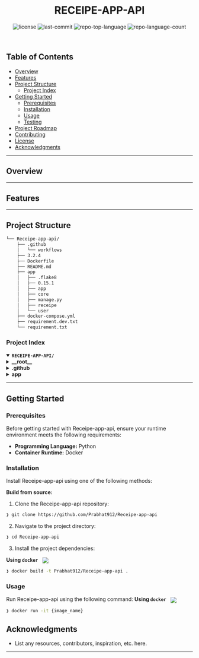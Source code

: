 
<p align="center"><h1 align="center">RECEIPE-APP-API</h1></p>
<p align="center">

</p>
<p align="center">
	<img src="https://img.shields.io/github/license/Prabhat912/Receipe-app-api?style=default&logo=opensourceinitiative&logoColor=white&color=0080ff" alt="license">
	<img src="https://img.shields.io/github/last-commit/Prabhat912/Receipe-app-api?style=default&logo=git&logoColor=white&color=0080ff" alt="last-commit">
	<img src="https://img.shields.io/github/languages/top/Prabhat912/Receipe-app-api?style=default&color=0080ff" alt="repo-top-language">
	<img src="https://img.shields.io/github/languages/count/Prabhat912/Receipe-app-api?style=default&color=0080ff" alt="repo-language-count">
</p>
<p align="center"><!-- default option, no dependency badges. -->
</p>
<p align="center">
	<!-- default option, no dependency badges. -->
</p>
<br>

##  Table of Contents

- [ Overview](#-overview)
- [ Features](#-features)
- [ Project Structure](#-project-structure)
  - [ Project Index](#-project-index)
- [ Getting Started](#-getting-started)
  - [ Prerequisites](#-prerequisites)
  - [ Installation](#-installation)
  - [ Usage](#-usage)
  - [ Testing](#-testing)
- [ Project Roadmap](#-project-roadmap)
- [ Contributing](#-contributing)
- [ License](#-license)
- [ Acknowledgments](#-acknowledgments)

---

##  Overview



---

##  Features


---

##  Project Structure

```sh
└── Receipe-app-api/
    ├── .github
    │   └── workflows
    ├── 3.2.4
    ├── Dockerfile
    ├── README.md
    ├── app
    │   ├── .flake8
    │   ├── 0.15.1
    │   ├── app
    │   ├── core
    │   ├── manage.py
    │   ├── receipe
    │   └── user
    ├── docker-compose.yml
    ├── requirement.dev.txt
    └── requirement.txt
```


###  Project Index
<details open>
	<summary><b><code>RECEIPE-APP-API/</code></b></summary>
	<details> <!-- __root__ Submodule -->
		<summary><b>__root__</b></summary>
		<blockquote>
			<table>
			<tr>
				<td><b><a href='https://github.com/Prabhat912/Receipe-app-api/blob/master/3.2.4'>3.2.4</a></b></td>
				<td><code>❯ REPLACE-ME</code></td>
			</tr>
			<tr>
				<td><b><a href='https://github.com/Prabhat912/Receipe-app-api/blob/master/requirement.txt'>requirement.txt</a></b></td>
			</tr>
			<tr>
				<td><b><a href='https://github.com/Prabhat912/Receipe-app-api/blob/master/requirement.dev.txt'>requirement.dev.txt</a></b></td>
			</tr>
			<tr>
				<td><b><a href='https://github.com/Prabhat912/Receipe-app-api/blob/master/docker-compose.yml'>docker-compose.yml</a></b></td>
			</tr>
			<tr>
				<td><b><a href='https://github.com/Prabhat912/Receipe-app-api/blob/master/Dockerfile'>Dockerfile</a></b></td>
			</tr>
			</table>
		</blockquote>
	</details>
	<details> <!-- .github Submodule -->
		<summary><b>.github</b></summary>
		<blockquote>
			<details>
				<summary><b>workflows</b></summary>
				<blockquote>
					<table>
					<tr>
						<td><b><a href='https://github.com/Prabhat912/Receipe-app-api/blob/master/.github/workflows/checks.yml'>checks.yml</a></b></td>
					</tr>
					</table>
				</blockquote>
			</details>
		</blockquote>
	</details>
	<details> <!-- app Submodule -->
		<summary><b>app</b></summary>
		<blockquote>
			<table>
			<tr>
				<td><b><a href='https://github.com/Prabhat912/Receipe-app-api/blob/master/app/manage.py'>manage.py</a></b></td>
			</tr>
			<tr>
				<td><b><a href='https://github.com/Prabhat912/Receipe-app-api/blob/master/app/0.15.1'>0.15.1</a></b></td>
			</tr>
			</table>
			<details>
				<summary><b>core</b></summary>
				<blockquote>
					<table>
					<tr>
						<td><b><a href='https://github.com/Prabhat912/Receipe-app-api/blob/master/app/core/views.py'>views.py</a></b></td>
					</tr>
					<tr>
						<td><b><a href='https://github.com/Prabhat912/Receipe-app-api/blob/master/app/core/apps.py'>apps.py</a></b></td>
					</tr>
					<tr>
						<td><b><a href='https://github.com/Prabhat912/Receipe-app-api/blob/master/app/core/admin.py'>admin.py</a></b></td>
					</tr>
					<tr>
						<td><b><a href='https://github.com/Prabhat912/Receipe-app-api/blob/master/app/core/models.py'>models.py</a></b></td>
					</tr>
					</table>
					<details>
						<summary><b>management</b></summary>
						<blockquote>
							<details>
								<summary><b>commands</b></summary>
								<blockquote>
									<table>
									<tr>
										<td><b><a href='https://github.com/Prabhat912/Receipe-app-api/blob/master/app/core/management/commands/wait_for_db.py'>wait_for_db.py</a></b></td>
									</tr>
									</table>
								</blockquote>
							</details>
						</blockquote>
					</details>
					<details>
						<summary><b>migrations</b></summary>
						<blockquote>
							<table>
							<tr>
								<td><b><a href='https://github.com/Prabhat912/Receipe-app-api/blob/master/app/core/migrations/0001_initial.py'>0001_initial.py</a></b></td>
							</tr>
							<tr>
								<td><b><a href='https://github.com/Prabhat912/Receipe-app-api/blob/master/app/core/migrations/0005_receipe_image.py'>0005_receipe_image.py</a></b></td>
							</tr>
							<tr>
								<td><b><a href='https://github.com/Prabhat912/Receipe-app-api/blob/master/app/core/migrations/0003_auto_20230912_1048.py'>0003_auto_20230912_1048.py</a></b></td>
							</tr>
							<tr>
								<td><b><a href='https://github.com/Prabhat912/Receipe-app-api/blob/master/app/core/migrations/0002_receipe.py'>0002_receipe.py</a></b></td>
							</tr>
							<tr>
								<td><b><a href='https://github.com/Prabhat912/Receipe-app-api/blob/master/app/core/migrations/0004_auto_20230926_0921.py'>0004_auto_20230926_0921.py</a></b></td>
							</tr>
							</table>
						</blockquote>
					</details>
				</blockquote>
			</details>
			<details>
				<summary><b>receipe</b></summary>
				<blockquote>
					<table>
					<tr>
						<td><b><a href='https://github.com/Prabhat912/Receipe-app-api/blob/master/app/receipe/views.py'>views.py</a></b></td>
					</tr>
					<tr>
						<td><b><a href='https://github.com/Prabhat912/Receipe-app-api/blob/master/app/receipe/apps.py'>apps.py</a></b></td>
					</tr>
					<tr>
						<td><b><a href='https://github.com/Prabhat912/Receipe-app-api/blob/master/app/receipe/urls.py'>urls.py</a></b></td>
					</tr>
					<tr>
						<td><b><a href='https://github.com/Prabhat912/Receipe-app-api/blob/master/app/receipe/serializers.py'>serializers.py</a></b></td>
					</tr>
					</table>
				</blockquote>
			</details>
			<details>
				<summary><b>user</b></summary>
				<blockquote>
					<table>
					<tr>
						<td><b><a href='https://github.com/Prabhat912/Receipe-app-api/blob/master/app/user/views.py'>views.py</a></b></td>
					</tr>
					<tr>
						<td><b><a href='https://github.com/Prabhat912/Receipe-app-api/blob/master/app/user/apps.py'>apps.py</a></b></td>
					</tr>
					<tr>
						<td><b><a href='https://github.com/Prabhat912/Receipe-app-api/blob/master/app/user/urls.py'>urls.py</a></b></td>
					</tr>
					<tr>
						<td><b><a href='https://github.com/Prabhat912/Receipe-app-api/blob/master/app/user/serializers.py'>serializers.py</a></b></td>
					</tr>
					</table>
				</blockquote>
			</details>
			<details>
				<summary><b>app</b></summary>
				<blockquote>
					<table>
					<tr>
						<td><b><a href='https://github.com/Prabhat912/Receipe-app-api/blob/master/app/app/settings.py'>settings.py</a></b></td>
					</tr>
					<tr>
						<td><b><a href='https://github.com/Prabhat912/Receipe-app-api/blob/master/app/app/urls.py'>urls.py</a></b></td>
					</tr>
					<tr>
						<td><b><a href='https://github.com/Prabhat912/Receipe-app-api/blob/master/app/app/asgi.py'>asgi.py</a></b></td>
					</tr>
					<tr>
						<td><b><a href='https://github.com/Prabhat912/Receipe-app-api/blob/master/app/app/wsgi.py'>wsgi.py</a></b></td>
					</tr>
					</table>
				</blockquote>
			</details>
		</blockquote>
	</details>
</details>

---
##  Getting Started

###  Prerequisites

Before getting started with Receipe-app-api, ensure your runtime environment meets the following requirements:

- **Programming Language:** Python
- **Container Runtime:** Docker


###  Installation

Install Receipe-app-api using one of the following methods:

**Build from source:**

1. Clone the Receipe-app-api repository:
```sh
❯ git clone https://github.com/Prabhat912/Receipe-app-api
```

2. Navigate to the project directory:
```sh
❯ cd Receipe-app-api
```

3. Install the project dependencies:


**Using `docker`** &nbsp; [<img align="center" src="https://img.shields.io/badge/Docker-2CA5E0.svg?style={badge_style}&logo=docker&logoColor=white" />](https://www.docker.com/)

```sh
❯ docker build -t Prabhat912/Receipe-app-api .
```




###  Usage
Run Receipe-app-api using the following command:
**Using `docker`** &nbsp; [<img align="center" src="https://img.shields.io/badge/Docker-2CA5E0.svg?style={badge_style}&logo=docker&logoColor=white" />](https://www.docker.com/)

```sh
❯ docker run -it {image_name}
```




##  Acknowledgments

- List any resources, contributors, inspiration, etc. here.

---
